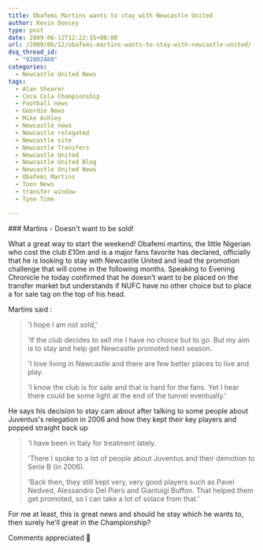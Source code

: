 ```yaml
---
title: Obafemi Martins wants to stay with Newcastle United
author: Kevin Doocey
type: post
date: 2009-06-12T12:22:15+00:00
url: /2009/06/12/obafemi-martins-wants-to-stay-with-newcastle-united/
dsq_thread_id:
  - "92802488"
categories:
  - Newcastle United News
tags:
  - Alan Shearer
  - Coca Cola Championship
  - Football news
  - Geordie News
  - Mike Ashley
  - Newcastle news
  - Newcastle relegated
  - Newcastle site
  - Newcastle Transfers
  - Newcastle United
  - Newcastle United Blog
  - Newcastle United News
  - Obafemi Martins
  - Toon News
  - transfer window
  - Tyne Time

---
```

### Martins - Doesn't want to be sold!

What a great way to start the weekend! Obafemi martins, the little Nigerian who cost the club £10m and is a major fans favorite has declared, officially that he is looking to  stay with Newcastle United and lead the promotion challenge that will come in the following months. Speaking to Evening Chronicle he today confirmed that he doesn't want to be placed on the transfer market but understands if NUFC have no other choice but to place a for sale tag on the top of his head.

Martins said :

> 'I hope I am not sold,'
>
> 'If the club decides to sell me I have no choice but to go. But my aim is to stay and help get Newcastle promoted next season.
>
> 'I love living in Newcastle and there are few better places to live and play.
>
> 'I know the club is for sale and that is hard for the fans. Yet I hear there could be some light at the end of the tunnel eventually.'

He says his decision to stay cam about after talking to some people about Juventus's relegation in 2006 and how they kept their key players and popped straight back up

> 'I have been in Italy for treatment lately.
>
> 'There I spoke to a lot of people about Juventus and their demotion to Serie B (in 2006).
>
> 'Back then, they still kept very, very good players such as Pavel Nedved, Alessandro Del Piero and Gianluigi Buffon. That helped them get promoted, so I can take a lot of solace from that.'

For me at least, this is great news and should he stay which he wants to, then surely he'll great in the Championship?

Comments appreciated 🙂
